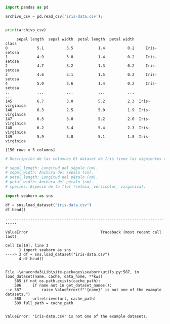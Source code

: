 ```python
import pandas as pd

archivo_csv = pd.read_csv('iris-data.csv');


print(archivo_csv)
```

         sepal length  sepal width  petal length  petal width           class
    0             5.1          3.5           1.4          0.2     Iris-setosa
    1             4.9          3.0           1.4          0.2     Iris-setosa
    2             4.7          3.2           1.3          0.2     Iris-setosa
    3             4.6          3.1           1.5          0.2     Iris-setosa
    4             5.0          3.6           1.4          0.2     Iris-setosa
    ..            ...          ...           ...          ...             ...
    145           6.7          3.0           5.2          2.3  Iris-virginica
    146           6.3          2.5           5.0          1.9  Iris-virginica
    147           6.5          3.0           5.2          2.0  Iris-virginica
    148           6.2          3.4           5.4          2.3  Iris-virginica
    149           5.9          3.0           5.1          1.8  Iris-virginica
    
    [150 rows x 5 columns]
    


```python
# Descripción de las columnas El dataset de Iris tiene las siguientes columnas:

# sepal_length: Longitud del sépalo (cm).
# sepal_width: Anchura del sépalo (cm).
# petal_length: Longitud del pétalo (cm).
# petal_width: Anchura del pétalo (cm).
# species: Especie de la flor (setosa, versicolor, virginica).
```


```python
import seaborn as sns

df = sns.load_dataset("iris-data.csv")
df.head()
```


    ---------------------------------------------------------------------------

    ValueError                                Traceback (most recent call last)

    Cell In[19], line 3
          1 import seaborn as sns
    ----> 3 df = sns.load_dataset("iris-data.csv")
          4 df.head()
    

    File ~\anaconda3\Lib\site-packages\seaborn\utils.py:587, in load_dataset(name, cache, data_home, **kws)
        585 if not os.path.exists(cache_path):
        586     if name not in get_dataset_names():
    --> 587         raise ValueError(f"'{name}' is not one of the example datasets.")
        588     urlretrieve(url, cache_path)
        589 full_path = cache_path
    

    ValueError: 'iris-data.csv' is not one of the example datasets.



```python

```
